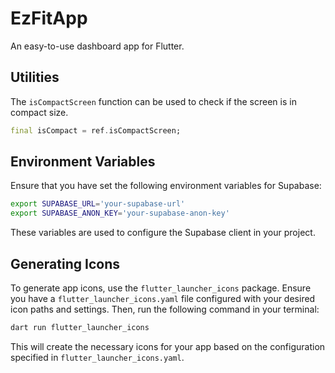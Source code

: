 # EzFitApp

An easy-to-use dashboard app for Flutter.

## Utilities

The `isCompactScreen` function can be used to check if the screen is in compact size.

```dart
final isCompact = ref.isCompactScreen;
```

## Environment Variables

Ensure that you have set the following environment variables for Supabase:

```sh
export SUPABASE_URL='your-supabase-url'
export SUPABASE_ANON_KEY='your-supabase-anon-key'
```

These variables are used to configure the Supabase client in your project.

## Generating Icons

To generate app icons, use the `flutter_launcher_icons` package. Ensure you have a `flutter_launcher_icons.yaml` file configured with your desired icon paths and settings. Then, run the following command in your terminal:

```sh
dart run flutter_launcher_icons
```

This will create the necessary icons for your app based on the configuration specified in `flutter_launcher_icons.yaml`.